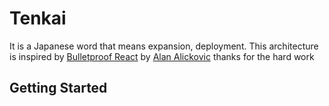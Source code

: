 # Tenkai
It is a Japanese word that means expansion, deployment.
This architecture is inspired by [Bulletproof React](https://github.com/alan2207/bulletproof-react) by [Alan Alickovic](https://github.com/alan2207) thanks for the hard work
## Getting Started

